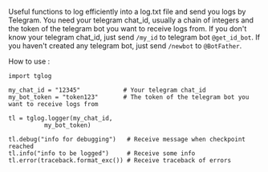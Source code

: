 Useful functions to log efficiently into a log.txt file and send you logs by Telegram.
You need your telegram chat_id, usually a chain of integers and the token of the telegram bot you want to receive logs from.
If you don't know your telegram chat_id, just send `/my_id` to telegram bot `@get_id_bot`.
If you haven't created any telegram bot, just send `/newbot` to `@BotFather`.

How to use : 

```
import tglog

my_chat_id = "12345"            # Your telegram chat_id
my_bot_token = "token123"       # The token of the telegram bot you want to receive logs from

tl = tglog.logger(my_chat_id, 
          my_bot_token)

tl.debug("info for debugging")   # Receive message when checkpoint reached
tl.info("info to be logged")     # Receive some info
tl.error(traceback.format_exc()) # Receive traceback of errors
```
